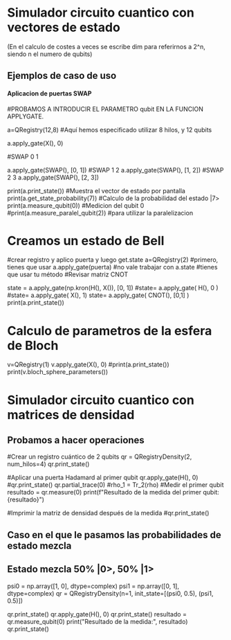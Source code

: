 # Simulador circuito cuantico con vectores de estado
(En el calculo de costes a veces se escribe dim para referirnos a 2^n, siendo n el numero de qubits)
## Ejemplos de caso de uso
  #### Aplicacion de puertas SWAP
  #PROBAMOS A INTRODUCIR EL PARAMETRO qubit EN LA FUNCION APPLYGATE.  
  
a=QRegistry(12,8) #Aquí hemos especificado utilizar 8 hilos, y 12 qubits  

a.apply_gate(X(), 0)  

#SWAP 0 1  

a.apply_gate(SWAP(), [0, 1])
#SWAP 1 2 
a.apply_gate(SWAP(), [1, 2])
#SWAP 2 3 
a.apply_gate(SWAP(), [2, 3])

print(a.print_state())  #Muestra el vector de estado por pantalla
print(a.get_state_probability(7)) #Calculo de la probabilidad del estado |7>
print(a.measure_qubit(0)) #Medicion del qubit 0
#print(a.measure_paralel_qubit(2)) #para utilizar la paralelizacion


  # Creamos un estado de Bell 
#crear registro y aplico puerta y luego get.state
a=QRegistry(2)
#primero, tienes que usar a.apply_gate(puerta)
#no vale trabajar con a.state
#tienes que usar tu método
#Revisar matriz CNOT

state = a.apply_gate(np.kron(H(), X()), [0, 1])
#state= a.apply_gate( H(), 0  )
#state= a.apply_gate( X(), 1)
state= a.apply_gate( CNOT(), [0,1] )
print(a.print_state())


  # Calculo de parametros de la esfera de Bloch

v=QRegistry(1)
v.apply_gate(X(), 0)
#print(a.print_state())
print(v.bloch_sphere_parameters())

# Simulador circuito cuantico con matrices de densidad
  ## Probamos a hacer operaciones

#Crear un registro cuántico de 2 qubits
qr = QRegistryDensity(2, num_hilos=4)
qr.print_state()

#Aplicar una puerta Hadamard al primer qubit
qr.apply_gate(H(), 0)
#qr.print_state()
qr.partial_trace(0) #rho_1 = Tr_2(rho)
#Medir el primer qubit
resultado = qr.measure(0)
print(f"Resultado de la medida del primer qubit: {resultado}")

#Imprimir la matriz de densidad después de la medida
#qr.print_state()

  ## Caso en el que le pasamos las probabilidades de estado mezcla
  ## Estado mezcla 50% |0>, 50% |1>
psi0 = np.array([1, 0], dtype=complex)
psi1 = np.array([0, 1], dtype=complex)
qr = QRegistryDensity(n=1, init_state=[(psi0, 0.5), (psi1, 0.5)])

qr.print_state()
qr.apply_gate(H(), 0)
qr.print_state()
resultado = qr.measure_qubit(0)
print("Resultado de la medida:", resultado)
qr.print_state()
